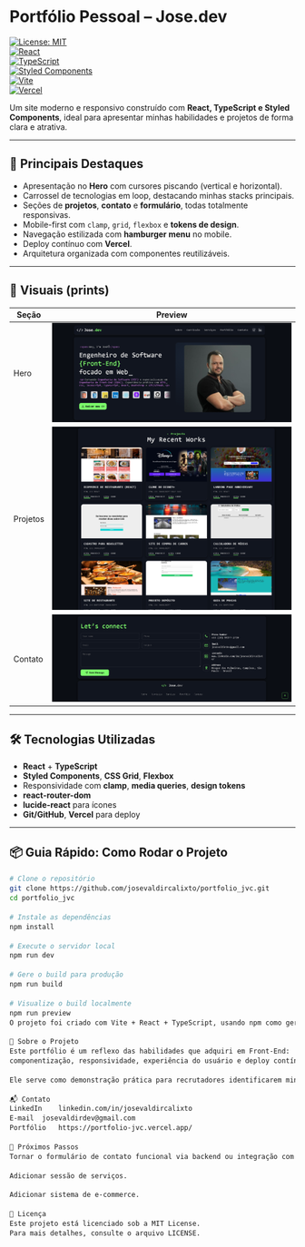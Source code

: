 # Portfólio Pessoal – Jose.dev

[![License: MIT](https://img.shields.io/badge/License-MIT-blue.svg)](./LICENSE)  
[![React](https://img.shields.io/badge/React-20232A?style=for-the-badge&logo=react&logoColor=61DAFB)](https://react.dev/)  
[![TypeScript](https://img.shields.io/badge/TypeScript-007ACC?style=for-the-badge&logo=typescript&logoColor=white)](https://www.typescriptlang.org/)  
[![Styled Components](https://img.shields.io/badge/styled--components-DB7093?style=for-the-badge&logo=styled-components&logoColor=white)](https://styled-components.com/)  
[![Vite](https://img.shields.io/badge/Vite-646CFF?style=for-the-badge&logo=vite&logoColor=FFD62E)](https://vitejs.dev/)  
[![Vercel](https://img.shields.io/badge/Vercel-000000?style=for-the-badge&logo=vercel&logoColor=white)](https://vercel.com/)

Um site moderno e responsivo construído com **React, TypeScript e Styled Components**, ideal para apresentar minhas habilidades e projetos de forma clara e atrativa.

---

## 🚀 Principais Destaques

- Apresentação no **Hero** com cursores piscando (vertical e horizontal).
- Carrossel de tecnologias em loop, destacando minhas stacks principais.
- Seções de **projetos**, **contato** e **formulário**, todas totalmente responsivas.
- Mobile-first com `clamp`, `grid`, `flexbox` e **tokens de design**.
- Navegação estilizada com **hamburger menu** no mobile.
- Deploy contínuo com **Vercel**.
- Arquitetura organizada com componentes reutilizáveis.

---

## 📸 Visuais (prints)

| Seção    | Preview                                            |
| -------- | -------------------------------------------------- |
| Hero     | ![Hero Preview](./public/preview/hero.png)         |
| Projetos | ![Projects Preview](./public/preview/projects.png) |
| Contato  | ![Contact Preview](./public/preview/contact.png)   |

---

## 🛠️ Tecnologias Utilizadas

- **React** + **TypeScript**
- **Styled Components**, **CSS Grid**, **Flexbox**
- Responsividade com **clamp**, **media queries**, **design tokens**
- **react-router-dom**
- **lucide-react** para ícones
- **Git/GitHub**, **Vercel** para deploy

---

## 📦 Guia Rápido: Como Rodar o Projeto

```bash
# Clone o repositório
git clone https://github.com/josevaldircalixto/portfolio_jvc.git
cd portfolio_jvc

# Instale as dependências
npm install

# Execute o servidor local
npm run dev

# Gere o build para produção
npm run build

# Visualize o build localmente
npm run preview
O projeto foi criado com Vite + React + TypeScript, usando npm como gerenciador.

📖 Sobre o Projeto
Este portfólio é um reflexo das habilidades que adquiri em Front-End:
componentização, responsividade, experiência do usuário e deploy contínuo.

Ele serve como demonstração prática para recrutadores identificarem minhas competências técnicas e atenção aos detalhes visuais e de performance.

📬 Contato
LinkedIn	linkedin.com/in/josevaldircalixto
E-mail	josevaldirdev@gmail.com
Portfólio	https://portfolio-jvc.vercel.app/

🔮 Próximos Passos
Tornar o formulário de contato funcional via backend ou integração com email service.

Adicionar sessão de serviços.

Adicionar sistema de e-commerce.

📄 Licença
Este projeto está licenciado sob a MIT License.
Para mais detalhes, consulte o arquivo LICENSE.
```

